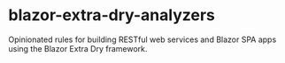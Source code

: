 # blazor-extra-dry-analyzers
Opinionated rules for building RESTful web services and Blazor SPA apps using the Blazor Extra Dry framework.

